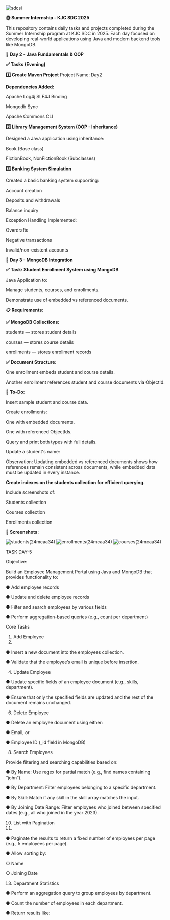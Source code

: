 ![sdcsi](https://github.com/user-attachments/assets/b0f238c1-4187-4e67-ba2d-9a52a8884c1f)

**🌞 Summer Internship - KJC SDC 2025**


This repository contains daily tasks and projects completed during the Summer Internship program at KJC SDC in 2025. Each day focused on developing real-world applications using Java and modern backend tools like MongoDB.



**📅 Day 2 - Java Fundamentals & OOP**


**✅ Tasks (Evening)**

**1️⃣ Create Maven Project**
Project Name: Day2<regno>

**Dependencies Added:**

Apache Log4j SLF4J Binding

Mongodb Sync

Apache Commons CLI


**2️⃣ Library Management System (OOP - Inheritance)**

Designed a Java application using inheritance:

Book (Base class)

FictionBook, NonFictionBook (Subclasses)

**3️⃣ Banking System Simulation**

Created a basic banking system supporting:

Account creation

Deposits and withdrawals

Balance inquiry

Exception Handling Implemented:

Overdrafts

Negative transactions

Invalid/non-existent accounts



**📅 Day 3 - MongoDB Integration**


**✅ Task: Student Enrollment System using MongoDB**

Java Application to:

Manage students, courses, and enrollments.

Demonstrate use of embedded vs referenced documents.

**📋 Requirements:**

**✅ MongoDB Collections:**

students — stores student details

courses — stores course details

enrollments — stores enrollment records



**✅ Document Structure:**

One enrollment embeds student and course details.

Another enrollment references student and course documents via ObjectId.


**🚀 To-Do:**

Insert sample student and course data.

Create enrollments:

One with embedded documents.

One with referenced ObjectIds.

Query and print both types with full details.

Update a student's name:

Observation: Updating embedded vs referenced documents shows how references remain consistent across documents, while embedded data must be updated in every instance.



**Create indexes on the students collection for efficient querying.**

Include screenshots of:

Students collection

Courses collection

Enrollments collection

**📸 Screenshots:**

![students(24mcaa34)](https://github.com/user-attachments/assets/6b179bef-ed3b-4794-9402-719b2264ba2a)
![enrollments(24mcaa34)](https://github.com/user-attachments/assets/31e21267-b523-421f-9c6e-a91d158ceb42)
![courses(24mcaa34)](https://github.com/user-attachments/assets/8568160a-873e-4893-b2e9-0b1a58e9f304)


TASK DAY-5

Objective:

Build an Employee Management Portal using Java and MongoDB that provides 
functionality to:

● Add employee records 

● Update and delete employee records 

● Filter and search employees by various fields 

● Perform aggregation-based queries (e.g., count per department) 

Core Tasks 

1. Add Employee
2. 
● Insert a new document into the employees collection.

● Validate that the employee’s email is unique before insertion. 

4. Update Employee
   
● Update specific fields of an employee document (e.g., skills, department). 

● Ensure that only the specified fields are updated and the rest of the document 
remains unchanged. 

6. Delete Employee
   
● Delete an employee document using either: 

● Email, or

● Employee ID (_id field in MongoDB) 

8. Search Employees
   
Provide filtering and searching capabilities based on: 

● By Name: Use regex for partial match (e.g., find names containing “john”). 

● By Department: Filter employees belonging to a specific department. 

● By Skill: Match if any skill in the skill array matches the input. 

● By Joining Date Range: Filter employees who joined between specified dates 
(e.g., all who joined in the year 2023). 

10. List with Pagination
11. 
● Paginate the results to return a fixed number of employees per page (e.g., 5 
employees per page).

● Allow sorting by:

○ Name 

○ Joining Date 

13. Department Statistics
    
● Perform an aggregation query to group employees by department. 

● Count the number of employees in each department. 

● Return results like: 
